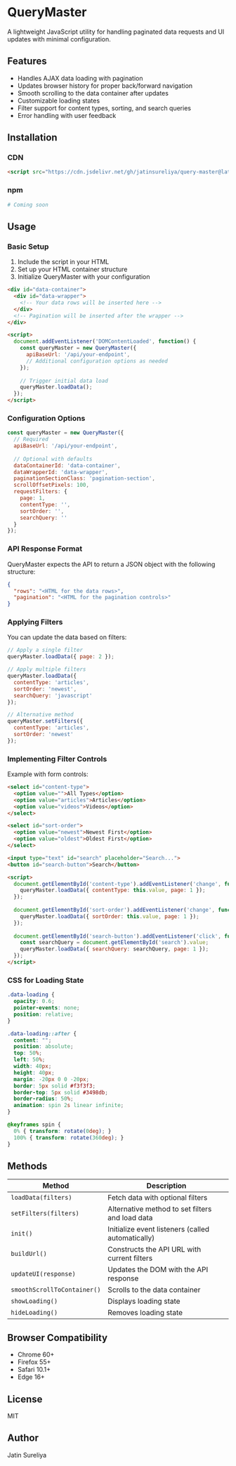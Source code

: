 # QueryMaster

A lightweight JavaScript utility for handling paginated data requests and UI updates with minimal configuration.

## Features

- Handles AJAX data loading with pagination
- Updates browser history for proper back/forward navigation
- Smooth scrolling to the data container after updates
- Customizable loading states
- Filter support for content types, sorting, and search queries
- Error handling with user feedback

## Installation

### CDN

```html
<script src="https://cdn.jsdelivr.net/gh/jatinsureliya/query-master@latest/query-master.js"></script>
```

### npm

```bash
# Coming soon
```

## Usage

### Basic Setup

1. Include the script in your HTML
2. Set up your HTML container structure
3. Initialize QueryMaster with your configuration

```html
<div id="data-container">
  <div id="data-wrapper">
    <!-- Your data rows will be inserted here -->
  </div>
  <!-- Pagination will be inserted after the wrapper -->
</div>

<script>
  document.addEventListener('DOMContentLoaded', function() {
    const queryMaster = new QueryMaster({
      apiBaseUrl: '/api/your-endpoint',
      // Additional configuration options as needed
    });
    
    // Trigger initial data load
    queryMaster.loadData();
  });
</script>
```

### Configuration Options

```javascript
const queryMaster = new QueryMaster({
  // Required
  apiBaseUrl: '/api/your-endpoint',
  
  // Optional with defaults
  dataContainerId: 'data-container',
  dataWrapperId: 'data-wrapper',
  paginationSectionClass: 'pagination-section',
  scrollOffsetPixels: 100,
  requestFilters: {
    page: 1,
    contentType: '',
    sortOrder: '',
    searchQuery: ''
  }
});
```

### API Response Format

QueryMaster expects the API to return a JSON object with the following structure:

```json
{
  "rows": "<HTML for the data rows>",
  "pagination": "<HTML for the pagination controls>"
}
```

### Applying Filters

You can update the data based on filters:

```javascript
// Apply a single filter
queryMaster.loadData({ page: 2 });

// Apply multiple filters
queryMaster.loadData({
  contentType: 'articles',
  sortOrder: 'newest',
  searchQuery: 'javascript'
});

// Alternative method
queryMaster.setFilters({
  contentType: 'articles',
  sortOrder: 'newest'
});
```

### Implementing Filter Controls

Example with form controls:

```html
<select id="content-type">
  <option value="">All Types</option>
  <option value="articles">Articles</option>
  <option value="videos">Videos</option>
</select>

<select id="sort-order">
  <option value="newest">Newest First</option>
  <option value="oldest">Oldest First</option>
</select>

<input type="text" id="search" placeholder="Search...">
<button id="search-button">Search</button>

<script>
  document.getElementById('content-type').addEventListener('change', function() {
    queryMaster.loadData({ contentType: this.value, page: 1 });
  });
  
  document.getElementById('sort-order').addEventListener('change', function() {
    queryMaster.loadData({ sortOrder: this.value, page: 1 });
  });
  
  document.getElementById('search-button').addEventListener('click', function() {
    const searchQuery = document.getElementById('search').value;
    queryMaster.loadData({ searchQuery: searchQuery, page: 1 });
  });
</script>
```

### CSS for Loading State

```css
.data-loading {
  opacity: 0.6;
  pointer-events: none;
  position: relative;
}

.data-loading::after {
  content: "";
  position: absolute;
  top: 50%;
  left: 50%;
  width: 40px;
  height: 40px;
  margin: -20px 0 0 -20px;
  border: 5px solid #f3f3f3;
  border-top: 5px solid #3498db;
  border-radius: 50%;
  animation: spin 2s linear infinite;
}

@keyframes spin {
  0% { transform: rotate(0deg); }
  100% { transform: rotate(360deg); }
}
```

## Methods

| Method | Description |
|--------|-------------|
| `loadData(filters)` | Fetch data with optional filters |
| `setFilters(filters)` | Alternative method to set filters and load data |
| `init()` | Initialize event listeners (called automatically) |
| `buildUrl()` | Constructs the API URL with current filters |
| `updateUI(response)` | Updates the DOM with the API response |
| `smoothScrollToContainer()` | Scrolls to the data container |
| `showLoading()` | Displays loading state |
| `hideLoading()` | Removes loading state |

## Browser Compatibility

- Chrome 60+
- Firefox 55+
- Safari 10.1+
- Edge 16+

## License

MIT

## Author

Jatin Sureliya
